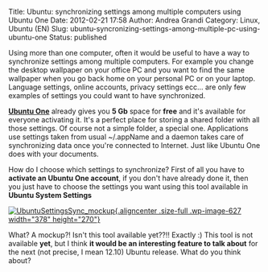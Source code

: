 Title: Ubuntu: synchronizing settings among multiple computers using Ubuntu One
Date: 2012-02-21 17:58
Author: Andrea Grandi
Category: Linux, Ubuntu (EN)
Slug: ubuntu-syncronizing-settings-among-multiple-pc-using-ubuntu-one
Status: published

Using more than one computer, often it would be useful to have a way to
synchronize settings among multiple computers. For example you change
the desktop wallpaper on your office PC and you want to find the same
wallpaper when you go back home on your personal PC or on your laptop.
Language settings, online accounts, privacy settings ecc... are only few
examples of settings you could want to have synchronized.

**[Ubuntu One](https://one.ubuntu.com/)** already gives you **5 Gb**
space for **free** and it's available for everyone activating it. It's a
perfect place for storing a shared folder with all those settings. Of
course not a simple folder, a special one. Applications use settings
taken from usual \~/.appName and a daemon takes care of synchronizing
data once you're connected to Internet. Just like Ubuntu One does with
your documents.

How do I choose which settings to synchronize? First of all you have to
**activate an Ubuntu One account**, if you don't have already done it,
then you just have to choose the settings you want using this tool
available in **Ubuntu System Settings**

[![](http://www.andreagrandi.it/wp-content/uploads/2012/02/UbuntuSettingsSync_mockup.png "UbuntuSettingsSync_mockup"){.aligncenter
.size-full .wp-image-627 width="378"
height="270"}](http://www.andreagrandi.it/wp-content/uploads/2012/02/UbuntuSettingsSync_mockup.png)

What? A mockup?! Isn't this tool available yet??!! Exactly :) This tool
is not available **yet**, but I think **it would be an interesting
feature to talk about** for the next (not precise, I mean 12.10) Ubuntu
release. What do you think about?
